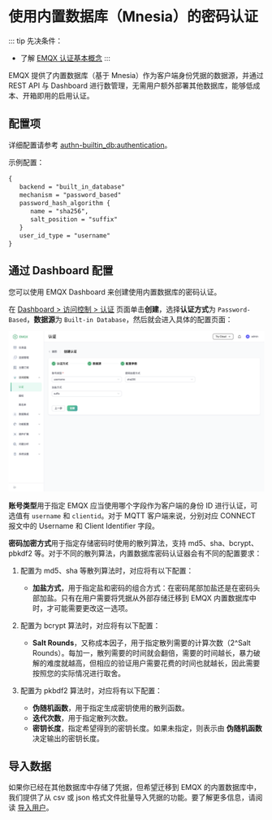 # 使用内置数据库（Mnesia）的密码认证

::: tip
先决条件：

- 了解 [EMQX 认证基本概念](../authn/authn.md)
:::

EMQX 提供了内置数据库（基于 Mnesia）作为客户端身份凭据的数据源，并通过 REST API 与 Dashboard 进行数管理，无需用户额外部署其他数据库，能够低成本、开箱即用的启用认证。

## 配置项

详细配置请参考 [authn-builtin_db:authentication](../../admin/cfg.md#authn-builtin_db:authentication)。

示例配置：

```hocon
{
   backend = "built_in_database"
   mechanism = "password_based"
   password_hash_algorithm {
      name = "sha256",
      salt_position = "suffix"
   }
   user_id_type = "username"
}
```

## 通过 Dashboard 配置

您可以使用 EMQX Dashboard 来创建使用内置数据库的密码认证。

在 [Dashboard > 访问控制 > 认证](http://127.0.0.1:18083/#/authentication) 页面单击**创建**，选择**认证方式**为 `Password-Based`，**数据源**为 `Built-in Database`，然后就会进入具体的配置页面：

![EMQX 内置数据库认证](./assets/authn-mnesia-1.png)

**账号类型**用于指定 EMQX 应当使用哪个字段作为客户端的身份 ID 进行认证，可选值有 `username` 和 `clientid`。对于 MQTT 客户端来说，分别对应 CONNECT 报文中的 Username 和 Client Identifier 字段。

**密码加密方式**用于指定存储密码时使用的散列算法，支持 md5、sha、bcrypt、pbkdf2 等。对于不同的散列算法，内置数据库密码认证器会有不同的配置要求：

1. 配置为 md5、sha 等散列算法时，对应将有以下配置：

   - **加盐方式**，用于指定盐和密码的组合方式：在密码尾部加盐还是在密码头部加盐。只有在用户需要将凭据从外部存储迁移到 EMQX 内置数据库中时，才可能需要更改这一选项。

2. 配置为 bcrypt 算法时，对应将有以下配置：

   - **Salt Rounds**，又称成本因子，用于指定散列需要的计算次数（2^Salt Rounds）。每加一，散列需要的时间就会翻倍，需要的时间越长，暴力破解的难度就越高，但相应的验证用户需要花费的时间也就越长，因此需要按照您的实际情况进行取舍。

3. 配置为 pkbdf2 算法时，对应将有以下配置：

   - **伪随机函数**，用于指定生成密钥使用的散列函数。
   - **迭代次数**，用于指定散列次数。
   - **密钥长度**，指定希望得到的密钥长度。如果未指定，则表示由 **伪随机函数** 决定输出的密钥长度。

## 导入数据

如果你已经在其他数据库中存储了凭据，但希望迁移到 EMQX 的内置数据库中，我们提供了从 csv 或 json 格式文件批量导入凭据的功能。要了解更多信息，请阅读 [导入用户](./user_management.md#导入用户)。
